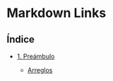# Markdown Links

## Índice

* [1. Preámbulo](#1-preámbulo)

  * [Arreglos](https://curriculum.laboratoria.la/es/topics/javascript/04-arrays)
